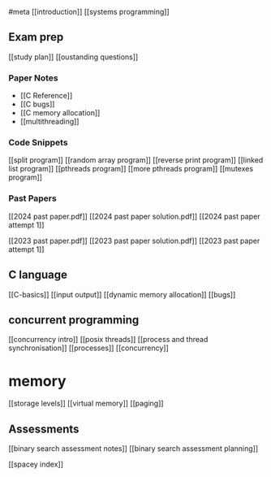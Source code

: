 #meta
[[introduction]]
[[systems programming]]
## Exam prep
[[study plan]]
[[oustanding questions]]
### Paper Notes
- [[C Reference]]
- [[C bugs]]
- [[C memory allocation]]
- [[multithreading]]
### Code Snippets
[[split program]]
[[random array program]]
[[reverse print program]]
[[linked list program]]
[[pthreads program]]
[[more pthreads program]]
[[mutexes program]]
### Past Papers
[[2024 past paper.pdf]]
[[2024 past paper solution.pdf]]
[[2024 past paper attempt 1]]

[[2023 past paper.pdf]]
[[2023 past paper solution.pdf]]
[[2023 past paper attempt 1]]
## C language
[[C-basics]]
[[input output]]
[[dynamic memory allocation]]
[[bugs]]
## concurrent programming
[[concurrency intro]]
[[posix threads]]
[[process and thread synchronisation]]
[[processes]]
[[concurrency]]
# memory
[[storage levels]]
[[virtual memory]]
[[paging]]
## Assessments
[[binary search assessment notes]]
[[binary search assessment planning]]

[[spacey index]]



